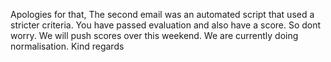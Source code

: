 Apologies for that,
The second email was an automated script that used a stricter criteria. You
have passed evaluation and also have a score. So dont worry. We will push
scores over this weekend. We are currently doing normalisation.
Kind regards